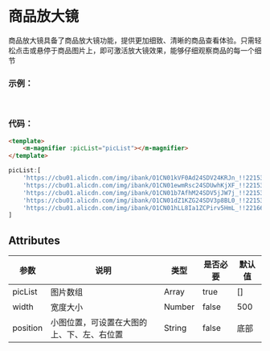 # 商品放大镜
商品放大镜具备了商品放大镜功能，提供更加细致、清晰的商品查看体验。只需轻松点击或悬停于商品图片上，即可激活放大镜效果，能够仔细观察商品的每一个细节

### 示例：
<br />
<testMagnifier/>

### 代码：

```html
<template>
    <m-magnifier :picList="picList"></m-magnifier>
</template>
```

```javascript 
picList:[
    'https://cbu01.alicdn.com/img/ibank/O1CN01kVF0Ad24SDV24KRJn_!!2215364407389-0-cib.jpg',
    'https://cbu01.alicdn.com/img/ibank/O1CN01ewmRsc24SDUwhKjXF_!!2215364407389-0-cib.jpg',
    'https://cbu01.alicdn.com/img/ibank/O1CN01b7AfhM24SDV5jJW7j_!!2215364407389-0-cib.jpg',
    'https://cbu01.alicdn.com/img/ibank/O1CN01dZ1KZG24SDV3p8BL0_!!2215364407389-0-cib.jpg',
    'https://cbu01.alicdn.com/img/ibank/O1CN01hLL8Ia1ZCPirv5HmL_!!2216605773158-0-cib.jpg'
]
```


## Attributes
|  参数  |  说明  |  类型  |  是否必要  |  默认值  |
|  ----  |  ----  |  ----  |  ----  |  ----  |
| picList | 图片数组 | Array |  true  | [] |
| width | 宽度大小 | Number |  false  | 500 |
| position | 小图位置，可设置在大图的上、下、左、右位置 | String |  false  | 底部 |
